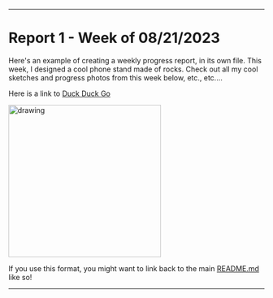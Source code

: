
---
# Report 1 - Week of 08/21/2023 #
Here's an example of creating a weekly progress report, in its own file. 
This week, I designed a cool phone stand made of rocks. Check out all my cool sketches and progress photos from this week below, etc., etc....

Here is a link to [Duck Duck Go](https://duckduckgo.com)

<img src="IMG_1348.png" alt="drawing" width="300"/>

If you use this format, you might want to link back to the main [README.md](../README.md) like so!

---

